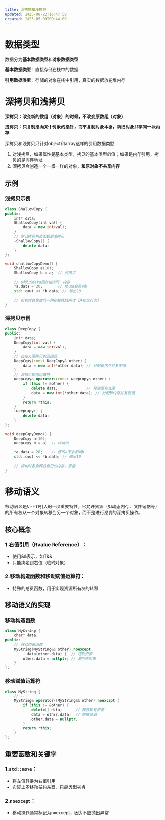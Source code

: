 ```yaml
---
title: 深拷贝和浅拷贝
updated: 2025-08-22T16:47:58
created: 2025-05-09T09:44:09
---
```



# 数据类型
数据分为**基本数据类型**和**对象数据类型**

**基本数据类型**：直接存储在栈中的数据

**引用数据类型**：存储的对象在栈中引用，真实的数据放在堆内存

# 深拷贝和浅拷贝
**深拷贝：改变新的数组（对象）的时候，不改变原数组（对象）**

**浅拷贝：只复制指向某个对象的指针，而不复制对象本身，新旧对象共享同一块内存**

深拷贝和浅拷贝只针对object和array这样的引用数据类型
1.  对浅拷贝，如果属性是基本类型，拷贝的基本类型的值；如果是内存引用，拷贝的是内存地址
2.  深拷贝会创造一个一模一样的对象，**和原对象不共享内存**
## 示例
### 浅拷贝示例
```c++
class ShallowCopy {
public:
    int* data;
    ShallowCopy(int val) {
        data = new int(val);
    }
    // 默认拷贝构造函数是浅拷贝
    ~ShallowCopy() {
        delete data;
    }
};

void shallowCopyDemo() {
    ShallowCopy a(10);
    ShallowCopy b = a;  // 浅拷贝
    
    // a和b的data指针指向同一内存
    *a.data = 20;       // 修改a会影响b
    std::cout << *b.data; // 输出20
    
    // 析构时会导致同一内存被释放两次（未定义行为）
}
```

### 深拷贝示例
```c++
class DeepCopy {
public:
    int* data;
    DeepCopy(int val) {
        data = new int(val);
    }
    // 自定义深拷贝构造函数
    DeepCopy(const DeepCopy& other) {
        data = new int(*other.data); // 分配新内存并复制值
    }
    // 深拷贝赋值运算符
    DeepCopy& operator=(const DeepCopy& other) {
        if (this != &other) {
            delete data;             // 释放原有资源
            data = new int(*other.data); // 分配新内存并复制值
        }
        return *this;
    }
    ~DeepCopy() {
        delete data;
    }
};

void deepCopyDemo() {
    DeepCopy a(10);
    DeepCopy b = a;  // 深拷贝
    
    *a.data = 20;    // 修改a不会影响b
    std::cout << *b.data; // 输出10
    
    // 析构时各自释放自己的内存，安全
}
```


# 移动语义
移动语义是C++11引入的一项重要特性，它允许资源（如动态内存、文件句柄等）的所有权从一个对象转移到另一个对象，而不是进行昂贵的深拷贝操作。

## 核心概念
### 1.​​右值引用（Rvalue Reference）​​：
- 使用&&表示，如T&&
- 只能绑定到右值（临时对象）

### 2.移动构造函数和移动赋值运算符​​：
- 特殊的成员函数，用于实现资源所有权的转移
## 移动语义的实现
### 移动构造函数
```c++
class MyString {
    char* data;
public:
    // 移动构造函数
    MyString(MyString&& other) noexcept 
        : data(other.data) {  // 窃取资源
        other.data = nullptr; // 置空原对象
    }
};
```
### 移动赋值运算符
```c++
class MyString {
    // ...
    MyString& operator=(MyString&& other) noexcept {
        if (this != &other) {
            delete[] data;      // 释放现有资源
            data = other.data;  // 窃取资源
            other.data = nullptr;
        }
        return *this;
    }
};
```
## 重要函数和关键字
### 1.```​​std::move```​​：

- 将左值转换为右值引用
- 实际上不移动任何东西，只是类型转换

### 2.```​​noexcept```​​：
- 移动操作通常标记为noexcept，因为不应抛出异常
